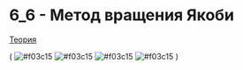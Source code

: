 # 6_6 - Метод вращения Якоби
[Теория](https://mathhelpplanet.com/static.php?p=chislennyye-metody-resheniya-slau)

( ![#f03c15](https://placehold.co/15x15/f03c15/f03c15.png) ![#f03c15](https://placehold.co/15x15/f03c15/f03c15.png) ![#f03c15](https://placehold.co/15x15/f03c15/f03c15.png) ![#f03c15](https://placehold.co/15x15/f03c15/f03c15.png) )


